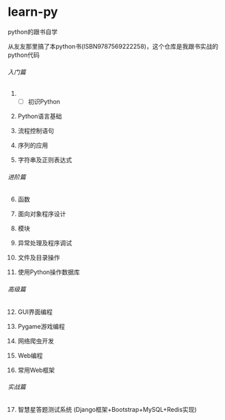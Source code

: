 # learn-py
python的跟书自学

从友友那里搞了本python书(ISBN9787569222258)，这个仓库是我跟书实战的python代码

###### 入门篇

1. - [ ] 初识Python

2. Python语言基础

3. 流程控制语句

4. 序列的应用

5. 字符串及正则表达式

###### 进阶篇

6. 函数

7. 面向对象程序设计

8. 模块

9. 异常处理及程序调试

10. 文件及目录操作

11. 使用Python操作数据库

###### 高级篇

12. GUI界面编程

13. Pygame游戏编程

14. 网络爬虫开发

15. Web编程

16. 常用Web框架

###### 实战篇

17. 智慧星答题测试系统
    (Django框架+Bootstrap+MySQL+Redis实现)
